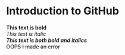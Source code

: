 # Introduction to GitHub
**This text is bold**\
*This text is italic*\
***This text is both bold and italics***\
~~OOPS I made an error~~
